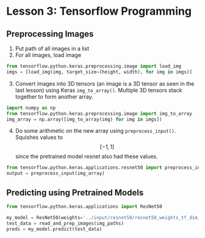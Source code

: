 # Lesson 3: Tensorflow Programming

## Preprocessing Images

1. Put path of all images in a list
2. For all images, load image

```python
from tensorflow.python.keras.preprocessing.image import load_img
imgs = [load_img(img, target_size=(height, width), for img in imgs)]
```

3. Convert images into 3D tensors (an image is a 3D tensor as seen in the last lesson) using Keras `img_to_array()`. Multiple 3D tensors stack together to form another array. 

```python
import numpy as np
from tensorflow.python.keras.preprocessing.image import img_to_array
img_array = np.array([img_to_array(img) for img in imgs])
```

4. Do some arithmetic on the new array using `preprocess_input()`. Squishes values to $$[-1, 1]$$ since the pretrained model resnet also had these values.

```python
from tensorflow.python.keras.applications.resnet50 import preprocess_input
output = preprocess_input(img_array)
```

## Predicting using Pretrained Models

```python
from tensorflow.python.keras.applications import ResNet50

my_model = ResNet50(weights='../input/resnet50/resnet50_weights_tf_dim_ordering_tf_kernels.h5')
test_data = read_and_prep_images(img_paths)
preds = my_model.predict(test_data)
```